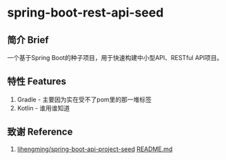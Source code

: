 # spring-boot-rest-api-seed

## 简介 Brief

一个基于Spring Boot的种子项目，用于快速构建中小型API、RESTful API项目。

## 特性 Features

1. Gradle - 主要因为实在受不了pom里的那一堆标签
1. Kotlin - 谁用谁知道

## 致谢 Reference

1. [lihengming/spring-boot-api-project-seed](https://github.com/lihengming/spring-boot-api-project-seed) [README.md](https://github.com/lihengming/spring-boot-api-project-seed/blob/master/README.md)
